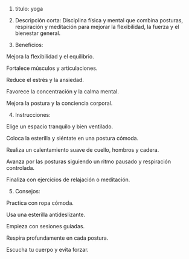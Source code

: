 1. titulo:
yoga 

2. Descripción corta:
Disciplina física y mental que combina posturas, respiración y meditación para mejorar la flexibilidad, la fuerza y el bienestar general.

3. Beneficios:

Mejora la flexibilidad y el equilibrio.

Fortalece músculos y articulaciones.

Reduce el estrés y la ansiedad.

Favorece la concentración y la calma mental.

Mejora la postura y la conciencia corporal.

4. Instrucciones:

Elige un espacio tranquilo y bien ventilado.

Coloca la esterilla y siéntate en una postura cómoda.

Realiza un calentamiento suave de cuello, hombros y cadera.

Avanza por las posturas siguiendo un ritmo pausado y respiración controlada.

Finaliza con ejercicios de relajación o meditación.

5. Consejos:

Practica con ropa cómoda.

Usa una esterilla antideslizante.

Empieza con sesiones guiadas.

Respira profundamente en cada postura.

Escucha tu cuerpo y evita forzar.